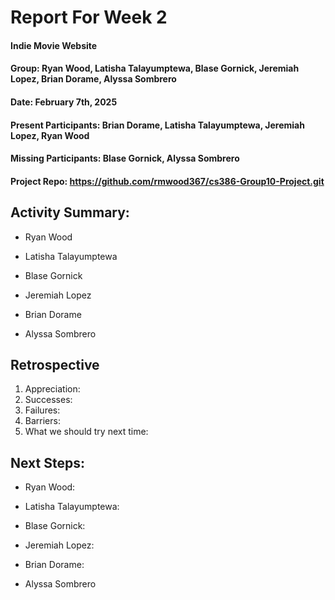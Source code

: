 # Report For Week 2

#### Indie Movie Website
#### Group: Ryan Wood, Latisha Talayumptewa, Blase Gornick, Jeremiah Lopez, Brian Dorame, Alyssa Sombrero
#### Date: February 7th, 2025
#### Present Participants: Brian Dorame, Latisha Talayumptewa, Jeremiah Lopez, Ryan Wood
#### Missing Participants: Blase Gornick, Alyssa Sombrero
#### Project Repo: https://github.com/rmwood367/cs386-Group10-Project.git

## Activity Summary:
* Ryan Wood

* Latisha Talayumptewa

* Blase Gornick

* Jeremiah Lopez

* Brian Dorame

* Alyssa Sombrero

## Retrospective
1. Appreciation:
2. Successes: 
3. Failures: 
4. Barriers:
5. What we should try next time:

## Next Steps:
* Ryan Wood:
  
* Latisha Talayumptewa:
    
* Blase Gornick:
  
* Jeremiah Lopez:
  
* Brian Dorame:

* Alyssa Sombrero
